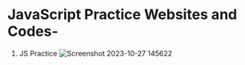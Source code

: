 # JavaScript Practice Websites and Codes-
1. JS Practice
   ![Screenshot 2023-10-27 145622](https://github.com/ankit9958/JavaScript-/assets/101203782/b84c600a-b7c8-40e8-b3af-3df7276351ac)
